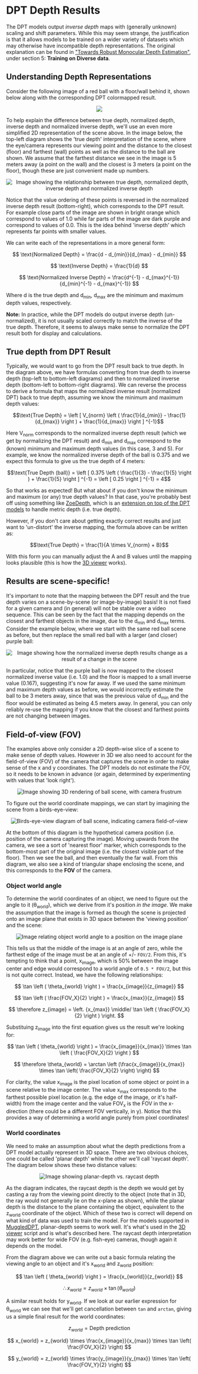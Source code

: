 # DPT Depth Results

The DPT models output _inverse depth_ maps with (generally unknown) scaling and shift parameters. While this may seem strange, the justification is that it allows models to be trained on a wider variety of datasets which may otherwise have incompatible depth representations. The original explanation can be found in ["Towards Robust Monocular Depth Estimation"](https://arxiv.org/abs/1907.01341), under section 5: **Training on Diverse data**.


## Understanding Depth Representations

Consider the following image of a red ball with a floor/wall behind it, shown below along with the corresponding DPT colormapped result.

<p align="center">
  <img src="ball_and_dptresult.webp">
</p>

To help explain the difference between true depth, normalized depth, inverse depth and normalized inverse depth, we'll use an even more simplified 2D representation of the scene above.
In the image below, the top-left diagram shows the 'true depth' interpretation of the scene, where the eye/camera represents our viewing point and the distance to the closest (floor) and farthest (wall) points as well as the distance to the ball are shown. We assume that the farthest distance we see in the image is 5 meters away (a point on the wall) and the closest is 3 meters (a point on the floor), though these are just convenient made up numbers.

<p align="center">
  <img src="results_vs_depth.svg" alt="Image showing the relationship between true depth, normalized depth, inverse depth and normalized inverse depth">
</p>

Notice that the value ordering of these points is reversed in the normalized inverse depth result (bottom-right), which corresponds to the DPT result. For example close parts of the image are shown in bright orange which correspond to values of 1.0 while far parts of the image are dark purple and correspond to values of 0.0. This is the idea behind 'inverse depth' which represents far points with smaller values.

We can write each of the representations in a more general form:

$$ \text{Normalized Depth} = \frac{d - d_{min}}{d_{max} - d_{min}} $$

$$ \text{Inverse Depth} = \frac{1}{d} $$

$$ \text{Normalized Inverse Depth} = \frac{d^{-1} - d_{max}^{-1}}{d_{min}^{-1} - d_{max}^{-1}} $$

Where d is the true depth and d<sub>min</sub>, d<sub>max</sub> are the minimum and maximum depth values, respectively.

**Note:** In practice, while the DPT models do output inverse depth (un-normalized), it is not usually scaled correctly to match the inverse of the true depth. Therefore, it seems to always make sense to normalize the DPT result both for display and calculations.

## True depth from DPT Result
Typically, we would want to go from the DPT result back to true depth. In the diagram above, we have formulas converting from true depth to inverse depth (top-left to bottom-left diagrams) and then to normalized inverse depth (bottom-left to bottom-right diagrams). We can reverse the process to derive a formula that maps the normalized inverse result (normalized DPT) back to true depth, assuming we know the minimum and maximum depth values:

$$\text{True Depth} = \left [ V_{norm} \left ( \frac{1}{d_{min}} - \frac{1}{d_{max}} \right ) + \frac{1}{d_{max}} \right ] ^{-1}$$

Here V<sub>norm</sub> corresponds to the normalized inverse depth result (which we get by normalizing the DPT result) and d<sub>min</sub> and d<sub>max</sub> correspond to the (known) minimum and maximum depth values (in this case, 3 and 5). For example, we know the normalized inverse depth of the ball is 0.375 and we expect this formula to give us the true depth of 4 meters:

$$\text{True Depth (ball)} = \left [ 0.375 \left ( \frac{1}{3} - \frac{1}{5} \right ) + \frac{1}{5} \right ] ^{-1} = \left [ 0.25 \right ] ^{-1} = 4$$

So that works as expected! But what about if you don't know the minimum and maximum (or any) true depth values? In that case, you're probably best off using something like [ZoeDepth](https://github.com/isl-org/ZoeDepth), which is an [extension on top of the DPT models](https://arxiv.org/abs/2302.12288) to handle metric depth (i.e. true depth).

However, if you don't care about getting exactly correct results and just want to 'un-distort' the inverse mapping, the formula above can be written as:

$$\text{True Depth} = \frac{1}{A \times V_{norm} + B}$$

With this form you can manually adjust the A and B values until the mapping looks plausible (this is how the [3D viewer](https://github.com/heyoeyo/muggled_dpt?tab=readme-ov-file#run-3d-viewer) works).

## Results are scene-specific!

It's important to note that the mapping between the DPT result and the true depth varies on a scene-by-scene (or image-by-image) basis! It is not fixed for a given camera and (in general) will not be stable over a video sequence. This can be seen by the fact that the mapping depends on the closest and farthest objects in the image, due to the d<sub>min</sub> and d<sub>max</sub> terms. Consider the example below, where we start with the same red ball scene as before, but then replace the small red ball with a larger (and closer) purple ball:

<p align="center">
  <img src="results_per_scene.svg" alt="Image showing how the normalized inverse depth results change as a result of a change in the scene">
</p>

In particular, notice that the purple ball is now mapped to the closest normalized inverse value (i.e. 1.0) and the floor is mapped to a small inverse value (0.167), suggesting it's now far away. If we used the same minimum and maximum depth values as before, we would incorrectly estimate the ball to be 3 meters away, since that was the previous value of d<sub>min</sub> and the floor would be estimated as being 4.5 meters away. In general, you can only reliably re-use the mapping if you know that the closest and farthest points are not changing between images.

## Field-of-view (FOV)

The examples above only consider a 2D depth-wise slice of a scene to make sense of depth values. However in 3D we also need to account for the field-of-view (FOV) of the camera that captures the scene in order to make sense of the x and y coordinates. The DPT models do not estimate the FOV, so it needs to be known in advance (or again, determined by experimenting with values that 'look right').

<p align="center">
  <img src="fov_frustrum_example.webp" alt="Image showing 3D rendering of ball scene, with camera frustrum">
</p>

To figure out the world coordinate mappings, we can start by imagining the scene from a birds-eye-view:

<p align="center">
  <img src="fov_birds_eye_view.svg" alt="Birds-eye-view diagram of ball scene, indicating camera field-of-view">
</p>

At the bottom of this diagram is the hypothetical camera position (i.e. position of the camera capturing the image). Moving upwards from the camera, we see a sort of 'nearest floor' marker, which corresponds to the bottom-most part of the original image (i.e. the closest visible part of the floor). Then we see the ball, and then eventually the far wall. From this diagram, we also see a kind of triangular shape enclosing the scene, and this corresponds to the **FOV** of the camera.

### Object world angle

To determine the world coordinates of an object, we need to figure out the angle to it (θ<sub>world</sub>), which we derive from it's position _in the image_. We make the assumption that the image is formed as though the scene is projected onto an image plane that exists in 3D space between the 'viewing position' and the scene:

<p align="center">
  <img src="fov_image_plane_diagram.svg" alt="Image relating object world angle to a position on the image plane">
</p>

This tells us that the middle of the image is at an angle of zero, while the farthest edge of the image must be at an angle of +/- `FOV/2`. From this, it's tempting to think that a point, x<sub>image</sub>, which is 50% between the image center and edge would correspond to a world angle of `0.5 * FOV/2`, but this is not quite correct. Instead, we have the following relationships:

$$ \tan \left ( \theta_{world} \right ) = \frac{x_{image}}{z_{image}}  $$

$$ \tan \left ( \frac{FOV_X}{2} \right ) = \frac{x_{max}}{z_{image}}  $$

$$ \therefore z_{image} = \left. {x_{max}} \middle/ \tan \left ( \frac{FOV_X}{2} \right ) \right. $$

Substituing z<sub>image</sub> into the first equation gives us the result we're looking for:

$$ \tan \left ( \theta_{world} \right ) = \frac{x_{image}}{x_{max}} \times \tan \left ( \frac{FOV_X}{2} \right )  $$

$$ \therefore \theta_{world} = \arctan \left (\frac{x_{image}}{x_{max}} \times \tan \left( \frac{FOV_X}{2} \right)  \right) $$

For clarity, the value x<sub>image</sub> is the pixel location of some object or point in a scene relative to the image center. The value x<sub>max</sub> corresponds to the farthest possible pixel location (e.g. the edge of the image, or it's half-width) from the image center and the value FOV<sub>x</sub> is the FOV in the x-direction (there could be a different FOV vertically, in y). Notice that this provides a way of determining a world angle purely from pixel coordinates!

### World coordinates

We need to make an assumption about what the depth predictions from a DPT model actually represent in 3D space. There are two obvious choices, one could be called 'planar depth' while the other we'll call 'raycast depth'. The diagram below shows these two distance values:

<p align="center">
  <img src="fov_depth_interpretation.svg" alt="Image showing planar-depth vs. raycast depth">
</p>

As the diagram indicates, the raycast depth is the depth we would get by casting a ray from the viewing point directly to the object (note that in 3D, the ray would not generally lie on the x-plane as shown), while the planar depth is the distance to the plane containing the object, equivalent to the z<sub>world</sub> coordinate of the object. Which of these two is correct will depend on what kind of data was used to train the model. For the models supported in [MuggledDPT](https://github.com/heyoeyo/muggled_dpt/tree/main), planar-depth seems to work well. It's what's used in the [3D viewer](https://github.com/heyoeyo/muggled_dpt?tab=readme-ov-file#run-3d-viewer) script and is what's described here. The raycast depth interpretation may work better for wide FOV (e.g. fish-eye) cameras, though again it depends on the model.

From the diagram above we can write out a basic formula relating the viewing angle to an object and it's x<sub>world</sub> and z<sub>world</sub> position:

$$ \tan \left ( \theta_{world} \right ) = \frac{x_{world}}{z_{world}} $$

$$ \therefore x_{world} = z_{world} \times \tan(\theta_{world}) $$

A similar result holds for y<sub>world</sub>. If we look at our earlier expression for θ<sub>world</sub> we can see that we'll get cancellation between `tan` and `arctan`, giving us a simple final result for the world coordinates:

$$ z_{world} = \text{Depth prediction} $$

$$ x_{world} = z_{world} \times \frac{x_{image}}{x_{max}} \times \tan \left( \frac{FOV_X}{2} \right) $$

$$ y_{world} = z_{world} \times \frac{y_{image}}{y_{max}} \times \tan \left( \frac{FOV_Y}{2} \right) $$
